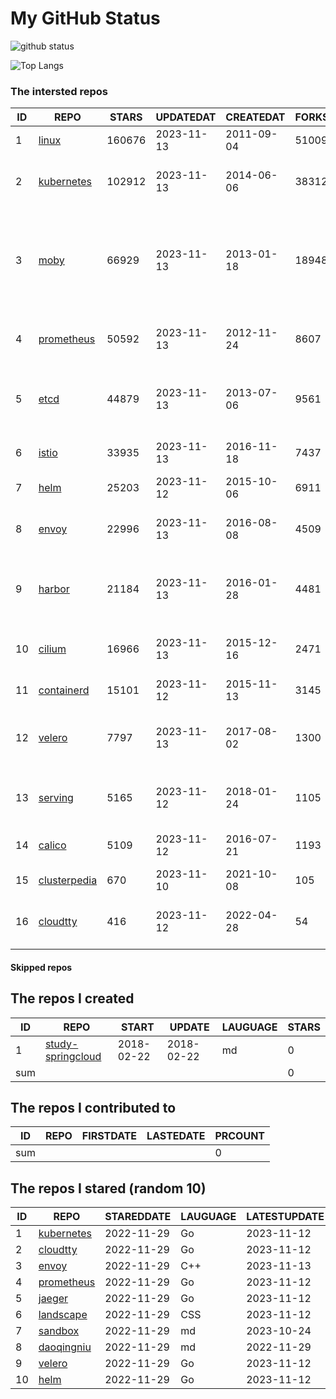 # My GitHub Status

<img src="https://github-readme-stats-1.yihong0618.vercel.app/api?username=daoqingniu&show_icons=true&&&hide_title=true&count_private=true" alt="github status" />

![Top Langs](https://github-readme-stats-1.yihong0618.vercel.app/api/top-langs/?username=daoqingniu&layout=compact)

<!--START_SECTION:github_repos-->
### The intersted repos
| ID |                              REPO                               | STARS  | UPDATEDAT  | CREATEDAT  | FORKSCOUNT |                                                DESCRIPTIONS                                                |
|----|-----------------------------------------------------------------|--------|------------|------------|------------|------------------------------------------------------------------------------------------------------------|
|  1 | [linux](https://github.com/torvalds/linux)                      | 160676 | 2023-11-13 | 2011-09-04 |      51009 | Linux kernel source tree                                                                                   |
|  2 | [kubernetes](https://github.com/kubernetes/kubernetes)          | 102912 | 2023-11-13 | 2014-06-06 |      38312 | Production-Grade Container Scheduling and Management                                                       |
|  3 | [moby](https://github.com/moby/moby)                            |  66929 | 2023-11-13 | 2013-01-18 |      18948 | The Moby Project - a collaborative project for the container ecosystem to assemble container-based systems |
|  4 | [prometheus](https://github.com/prometheus/prometheus)          |  50592 | 2023-11-13 | 2012-11-24 |       8607 | The Prometheus monitoring system and time series database.                                                 |
|  5 | [etcd](https://github.com/etcd-io/etcd)                         |  44879 | 2023-11-13 | 2013-07-06 |       9561 | Distributed reliable key-value store for the most critical data of a distributed system                    |
|  6 | [istio](https://github.com/istio/istio)                         |  33935 | 2023-11-13 | 2016-11-18 |       7437 | Connect, secure, control, and observe services.                                                            |
|  7 | [helm](https://github.com/helm/helm)                            |  25203 | 2023-11-12 | 2015-10-06 |       6911 | The Kubernetes Package Manager                                                                             |
|  8 | [envoy](https://github.com/envoyproxy/envoy)                    |  22996 | 2023-11-13 | 2016-08-08 |       4509 | Cloud-native high-performance edge/middle/service proxy                                                    |
|  9 | [harbor](https://github.com/goharbor/harbor)                    |  21184 | 2023-11-13 | 2016-01-28 |       4481 | An open source trusted cloud native registry project that stores, signs, and scans content.                |
| 10 | [cilium](https://github.com/cilium/cilium)                      |  16966 | 2023-11-13 | 2015-12-16 |       2471 | eBPF-based Networking, Security, and Observability                                                         |
| 11 | [containerd](https://github.com/containerd/containerd)          |  15101 | 2023-11-12 | 2015-11-13 |       3145 | An open and reliable container runtime                                                                     |
| 12 | [velero](https://github.com/vmware-tanzu/velero)                |   7797 | 2023-11-13 | 2017-08-02 |       1300 | Backup and migrate Kubernetes applications and their persistent volumes                                    |
| 13 | [serving](https://github.com/knative/serving)                   |   5165 | 2023-11-12 | 2018-01-24 |       1105 | Kubernetes-based, scale-to-zero, request-driven compute                                                    |
| 14 | [calico](https://github.com/projectcalico/calico)               |   5109 | 2023-11-12 | 2016-07-21 |       1193 | Cloud native networking and network security                                                               |
| 15 | [clusterpedia](https://github.com/clusterpedia-io/clusterpedia) |    670 | 2023-11-10 | 2021-10-08 |        105 | The Encyclopedia of Kubernetes clusters                                                                    |
| 16 | [cloudtty](https://github.com/cloudtty/cloudtty)                |    416 | 2023-11-12 | 2022-04-28 |         54 | A Friendly Kubernetes CloudShell (Web Terminal) !                                                          |



#### Skipped repos
<!--END_SECTION:github_repos-->

<!--START_SECTION:my_github-->
## The repos I created
| ID  |                                 REPO                                 |   START    |   UPDATE   | LAUGUAGE | STARS |
|-----|----------------------------------------------------------------------|------------|------------|----------|-------|
|   1 | [study-springcloud](https://github.com/daoqingniu/study-springcloud) | 2018-02-22 | 2018-02-22 | md       |     0 |
| sum |                                                                      |            |            |          |     0 |

## The repos I contributed to
| ID  | REPO | FIRSTDATE | LASTEDATE | PRCOUNT |
|-----|------|-----------|-----------|---------|
| sum |      |           |           |       0 |

## The repos I stared (random 10)
| ID |                          REPO                          | STAREDDATE | LAUGUAGE | LATESTUPDATE |
|----|--------------------------------------------------------|------------|----------|--------------|
|  1 | [kubernetes](https://github.com/kubernetes/kubernetes) | 2022-11-29 | Go       | 2023-11-12   |
|  2 | [cloudtty](https://github.com/cloudtty/cloudtty)       | 2022-11-29 | Go       | 2023-11-12   |
|  3 | [envoy](https://github.com/envoyproxy/envoy)           | 2022-11-29 | C++      | 2023-11-13   |
|  4 | [prometheus](https://github.com/prometheus/prometheus) | 2022-11-29 | Go       | 2023-11-12   |
|  5 | [jaeger](https://github.com/jaegertracing/jaeger)      | 2022-11-29 | Go       | 2023-11-12   |
|  6 | [landscape](https://github.com/cncf/landscape)         | 2022-11-29 | CSS      | 2023-11-12   |
|  7 | [sandbox](https://github.com/cncf/sandbox)             | 2022-11-29 | md       | 2023-10-24   |
|  8 | [daoqingniu](https://github.com/daoqingniu/daoqingniu) | 2022-11-29 | md       | 2022-11-29   |
|  9 | [velero](https://github.com/vmware-tanzu/velero)       | 2022-11-29 | Go       | 2023-11-12   |
| 10 | [helm](https://github.com/helm/helm)                   | 2022-11-29 | Go       | 2023-11-12   |

<!--END_SECTION:my_github-->
